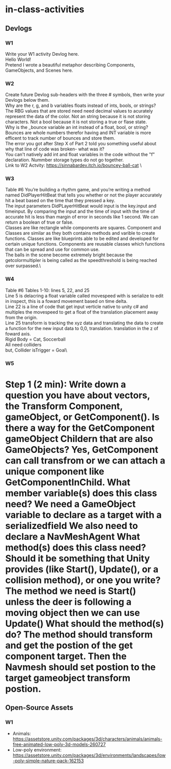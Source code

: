 # in-class-activities
## Devlogs
### W1
Write your W1 activity Devlog here.\
Hello World!\
Pretend I wrote a beautiful metaphor describing Components, GameObjects, and Scenes here.

### W2
Create future Devlog sub-headers with the three # symbols, then write your Devlogs below them.\
Why are the r, g, and b variables floats instead of ints, bools, or strings?\
The RBG values that are stored need need decimal values to acurately represent the data of the color. Not an string because it is not storing characters. Not a bool because it is not storing a true or flase state.\
Why is the _bounce variable an int instead of a float, bool, or string?\
Bounces are whole numbers therefor having and INT variable is more efficent to track number of bounces and store them.\
The error you got after Step X of Part 2 told you something useful about why that line of code was broken- what was it?\
You can't natively add int and float variables in the code without the "f" declaration. Nummber storage types do not go together.\
Link to W2 Actvity: https://sinnabardev.itch.io/bouncey-ball-cat \
### W3
Table #6
You’re building a rhythm game, and you’re writing a method named DidPlayerHitBeat that tells you whether or not the player accurately hit a beat based on the time that they pressed a key.\
The input parameters DidPLayerHitBeat would input is the key.input and timeinput. By comparing the input and the time of input with the time of accurate hit is less than margin of error in seconds like 1 second.  We can return a boolean of true or false.\
Classes are like rectangle while components are squares. Component and Classes are similar as they both contains methods and varible to create functions. Classes are like blueprints able to be edited and developed for certain unique functions. Components are reusable classes which functions that can be spread and use for common use.\
The balls in the scene become extremely bright because the getcolormultipler is being called as the speedthreshold is being reached over surpassed.\
### W4
Table #6
Tables 1-10: lines 5, 22, and 25\
Line 5 is delacring a float variable called movespeed with is serialize to edit in inspect, this is a foward movement based on time delta.\
Line 22 is a line of code that get input verticle native to unity c# and multiples the movespeed to get a float of the translation placement away from the origin.\
Line 25 transform is tracking the xyz data and translating the data to create a function for the new input data to 0,0, translation. translation in the z of foward axis.\
Rigid Body = Cat, Soccerball\
All need colliders\
but, Collider isTrigger = Goal\
### W5
Step 1 (2 min): Write down a question you have about vectors, the Transform Component, gameObject, or GetComponent().
Is there a way for the GetComponent gameObject Childern that are also GameObjects?
Yes, GetComponent can call transfrom or we can attach a unique component like GetComponentInChild.
What member variable(s) does this class need?
We need a GameObject variable to declare as a target with a serializedfield
We also need to declare a NavMeshAgent
What method(s) does this class need? Should it be something that Unity provides (like Start(), Update(), or a collision method), or one you write?
The method we need is Start() unless the deer is following a moving object then we can use Update()
What should the method(s) do?
The method should transform and get the postion of the get component target. Then the Navmesh should set postion to the target gameobject transform postion.
=======
## Open-Source Assets
### W1
- Animals: https://assetstore.unity.com/packages/3d/characters/animals/animals-free-animated-low-poly-3d-models-260727 
- Low-poly environment: https://assetstore.unity.com/packages/3d/environments/landscapes/low-poly-simple-nature-pack-162153 

